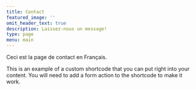 ```yaml
---
title: Contact
featured_image: ''
omit_header_text: true
description: Laissez-nous un message!
type: page
menu: main
---
```


Ceci est la page de contact en Français.

This is an example of a custom shortcode that you can put right into your content. You will need to add a form action to the shortcode to make it work.

